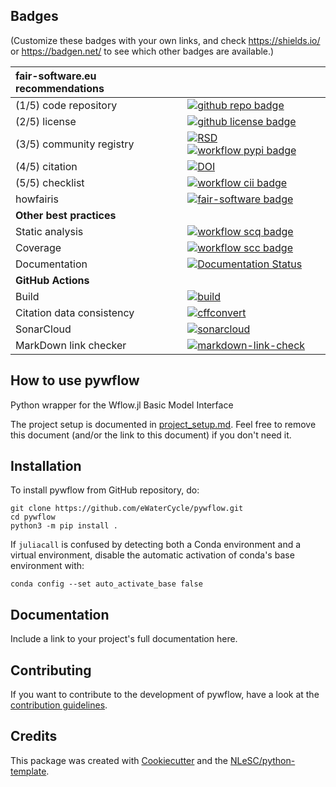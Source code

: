 ## Badges

(Customize these badges with your own links, and check https://shields.io/ or https://badgen.net/ to see which other badges are available.)

| fair-software.eu recommendations | |
| :-- | :--  |
| (1/5) code repository              | [![github repo badge](https://img.shields.io/badge/github-repo-000.svg?logo=github&labelColor=gray&color=blue)](https://github.com/eWaterCycle/pywflow) |
| (2/5) license                      | [![github license badge](https://img.shields.io/github/license/eWaterCycle/pywflow)](https://github.com/eWaterCycle/pywflow) |
| (3/5) community registry           | [![RSD](https://img.shields.io/badge/rsd-pywflow-00a3e3.svg)](https://www.research-software.nl/software/pywflow) [![workflow pypi badge](https://img.shields.io/pypi/v/pywflow.svg?colorB=blue)](https://pypi.python.org/project/pywflow/) |
| (4/5) citation                     | [![DOI](https://zenodo.org/badge/DOI/<replace-with-created-DOI>.svg)](https://doi.org/<replace-with-created-DOI>) |
| (5/5) checklist                    | [![workflow cii badge](https://bestpractices.coreinfrastructure.org/projects/<replace-with-created-project-identifier>/badge)](https://bestpractices.coreinfrastructure.org/projects/<replace-with-created-project-identifier>) |
| howfairis                          | [![fair-software badge](https://img.shields.io/badge/fair--software.eu-%E2%97%8F%20%20%E2%97%8F%20%20%E2%97%8F%20%20%E2%97%8F%20%20%E2%97%8B-yellow)](https://fair-software.eu) |
| **Other best practices**           | &nbsp; |
| Static analysis                    | [![workflow scq badge](https://sonarcloud.io/api/project_badges/measure?project=eWaterCycle_pywflow&metric=alert_status)](https://sonarcloud.io/dashboard?id=eWaterCycle_pywflow) |
| Coverage                           | [![workflow scc badge](https://sonarcloud.io/api/project_badges/measure?project=eWaterCycle_pywflow&metric=coverage)](https://sonarcloud.io/dashboard?id=eWaterCycle_pywflow) |
| Documentation                      | [![Documentation Status](https://readthedocs.org/projects/pywflow/badge/?version=latest)](https://pywflow.readthedocs.io/en/latest/?badge=latest) |
| **GitHub Actions**                 | &nbsp; |
| Build                              | [![build](https://github.com/eWaterCycle/pywflow/actions/workflows/build.yml/badge.svg)](https://github.com/eWaterCycle/pywflow/actions/workflows/build.yml) |
| Citation data consistency               | [![cffconvert](https://github.com/eWaterCycle/pywflow/actions/workflows/cffconvert.yml/badge.svg)](https://github.com/eWaterCycle/pywflow/actions/workflows/cffconvert.yml) |
| SonarCloud                         | [![sonarcloud](https://github.com/eWaterCycle/pywflow/actions/workflows/sonarcloud.yml/badge.svg)](https://github.com/eWaterCycle/pywflow/actions/workflows/sonarcloud.yml) |
| MarkDown link checker              | [![markdown-link-check](https://github.com/eWaterCycle/pywflow/actions/workflows/markdown-link-check.yml/badge.svg)](https://github.com/eWaterCycle/pywflow/actions/workflows/markdown-link-check.yml) |

## How to use pywflow

Python wrapper for the Wflow.jl Basic Model Interface

The project setup is documented in [project_setup.md](project_setup.md). Feel free to remove this document (and/or the link to this document) if you don't need it.

## Installation

To install pywflow from GitHub repository, do:

```console
git clone https://github.com/eWaterCycle/pywflow.git
cd pywflow
python3 -m pip install .
```

If `juliacall` is confused by detecting both a Conda environment and a virtual environment, disable the automatic activation of conda's base environment with:
```console
conda config --set auto_activate_base false
```

## Documentation

Include a link to your project's full documentation here.

## Contributing

If you want to contribute to the development of pywflow,
have a look at the [contribution guidelines](CONTRIBUTING.md).

## Credits

This package was created with [Cookiecutter](https://github.com/audreyr/cookiecutter) and the [NLeSC/python-template](https://github.com/NLeSC/python-template).
